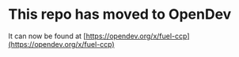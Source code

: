 # This repo has moved to OpenDev

It can now be found at [https://opendev.org/x/fuel-ccp](https://opendev.org/x/fuel-ccp)
